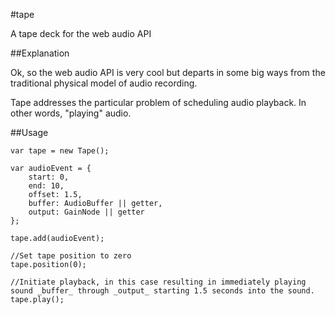 #tape

A tape deck for the web audio API

##Explanation

Ok, so the web audio API is very cool but departs in some big ways from the traditional physical model of audio recording.

Tape addresses the particular problem of scheduling audio playback. In other words, "playing" audio.

##Usage

	var tape = new Tape();

	var audioEvent = {
		start: 0,
		end: 10,
		offset: 1.5,
		buffer: AudioBuffer || getter,
		output: GainNode || getter
	};

	tape.add(audioEvent);

	//Set tape position to zero
	tape.position(0);

	//Initiate playback, in this case resulting in immediately playing sound _buffer_ through _output_ starting 1.5 seconds into the sound.
	tape.play();